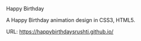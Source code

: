 Happy Birthday

A Happy Birthday animation design in CSS3, HTML5.

URL: https://happybirthdaysrushti.github.io/

